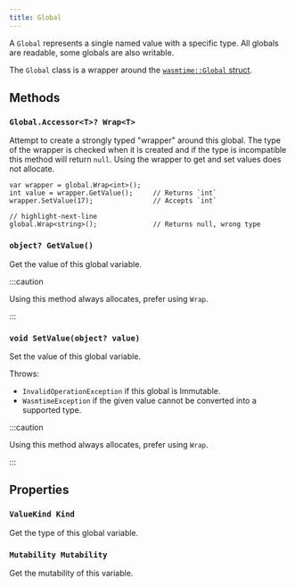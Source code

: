 ```yaml
---
title: Global
---
```


A `Global` represents a single named value with a specific type. All globals are readable, some globals are also writable.

The `Global` class is a wrapper around the [`wasmtime::Global` struct](https://docs.rs/wasmtime/latest/wasmtime/struct.Global.html).

## Methods

### `Global.Accessor<T>? Wrap<T>`

Attempt to create a strongly typed "wrapper" around this global. The type of the wrapper is checked when it is created and if the type is incompatible this method will return `null`. Using the wrapper to get and set values does not allocate.

```clike title="Global Accessor"
var wrapper = global.Wrap<int>();
int value = wrapper.GetValue();     // Returns `int`
wrapper.SetValue(17);               // Accepts `int`

// highlight-next-line
global.Wrap<string>();              // Returns null, wrong type
```

### `object? GetValue()`

Get the value of this global variable.

:::caution

Using this method always allocates, prefer using `Wrap`.

:::

### `void SetValue(object? value)`

Set the value of this global variable.

Throws:
 - `InvalidOperationException` if this global is Immutable.
 - `WasmtimeException` if the given value cannot be converted into a supported type.

:::caution

Using this method always allocates, prefer using `Wrap`.

:::

## Properties

### `ValueKind Kind`

Get the type of this global variable.

### `Mutability Mutability`

Get the mutability of this variable.